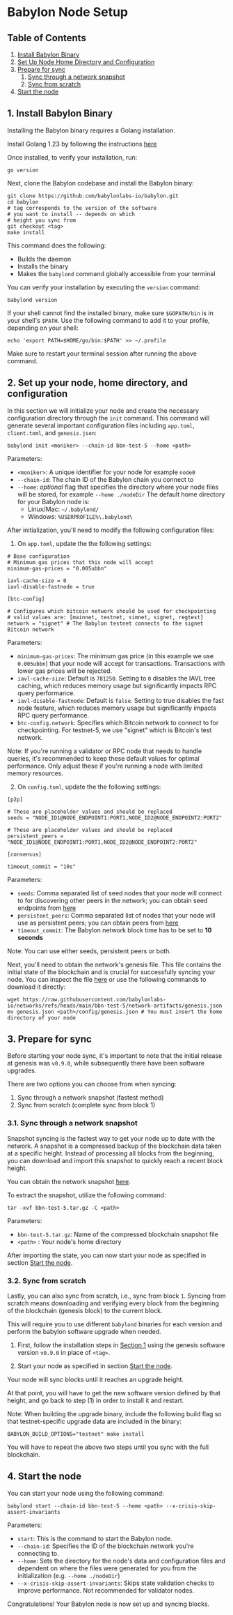 # Babylon Node Setup

## Table of Contents

1. [Install Babylon Binary](#1-install-babylon-binary)
2. [Set Up Node Home Directory and Configuration](#2-set-up-your-node-home-directory-and-configuration)
3. [Prepare for sync](#3-prepare-for-sync)
   1. [Sync through a network snapshot](#31-sync-through-a-network-snapshot)
   2. [Sync from scratch](#32-sync-from-scratch)
4. [Start the node](#4-start-the-node)

## 1. Install Babylon Binary 

Installing the Babylon binary requires a Golang installation.

Install Golang 1.23 by following the instructions
[here](https://go.dev/dl)

Once installed, to verify your installation, run:
```shell
go version
```

Next, clone the Babylon codebase
and install the Babylon binary:

```shell
git clone https://github.com/babylonlabs-io/babylon.git
cd babylon
# tag corresponds to the version of the software
# you want to install -- depends on which
# height you sync from
git checkout <tag>
make install
```
<!-- TODO: testnet tag to be defined -->
This command does the following:
- Builds the daemon
- Installs the binary 
- Makes the `babylond` command globally accessible from your terminal

You can verify your installation by executing the `version` command:

```shell
babylond version
```

If your shell cannot find the installed binary, make sure `$GOPATH/bin` is in 
your shell's `$PATH`. Use the following command to add it to your profile, 
depending on your shell:
 ```shell 
 echo 'export PATH=$HOME/go/bin:$PATH' >> ~/.profile 
 ```

Make sure to restart your terminal session after running the above command.

## 2. Set up your node, home directory, and configuration

In this section we will initialize your node and create the necessary 
configuration directory through the `init` command.
This command will generate several important configuration files 
including `app.toml`, `client.toml`, and `genesis.json`:

```shell
babylond init <moniker> --chain-id bbn-test-5 --home <path>
```

Parameters:
- `<moniker>`: A unique identifier for your node for example `node0`
- `--chain-id`: The chain ID of the Babylon chain you connect to
- `--home`: *optional* flag that specifies the directory where your 
   node files will be stored, for example `--home ./nodeDir`
   The default home directory for your Babylon node is:
   - Linux/Mac: `~/.babylond/`
   - Windows: `%USERPROFILE%\.babylond\`

After initialization, you'll need to modify the following configuration files:

1. On `app.toml`, update the the following settings:

```shell
# Base configuration
# Minimum gas prices that this node will accept
minimum-gas-prices = "0.005ubbn"

iavl-cache-size = 0
iavl-disable-fastnode = true

[btc-config]

# Configures which bitcoin network should be used for checkpointing
# valid values are: [mainnet, testnet, simnet, signet, regtest]
network = "signet" # The Babylon testnet connects to the signet Bitcoin network
```

Parameters:
- `minimum-gas-prices`: The minimum gas price (in this example we use `0.005ubbn`)
   that your node will accept for transactions. Transactions with lower gas 
   prices will be rejected.
- `iavl-cache-size`: Default is `781250`. Setting to `0` disables the IAVL tree
   caching, which reduces memory usage but significantly impacts RPC query
   performance.
- `iavl-disable-fastnode`: Default is `false`. Setting to true disables the 
   fast node feature, which reduces memory usage but significantly 
   impacts RPC query performance.
- `btc-config.network`: Specifies which Bitcoin network to connect to for 
   checkpointing. For testnet-5, we use "signet" which is Bitcoin's test network.

Note: If you're running a validator or RPC node that needs to handle queries, 
it's recommended to keep these default values for optimal performance. Only 
adjust these if you're running a node with limited memory resources.

2. On `config.toml`, update the the following settings:

```shell
[p2p]

# These are placeholder values and should be replaced
seeds = "NODE_ID1@NODE_ENDPOINT1:PORT1,NODE_ID2@NODE_ENDPOINT2:PORT2"

# These are placeholder values and should be replaced
persistent_peers = "NODE_ID1@NODE_ENDPOINT1:PORT1,NODE_ID2@NODE_ENDPOINT2:PORT2"

[consensus]

timeout_commit = "10s"
```

Parameters:
- `seeds`: Comma separated list of seed nodes that your node will connect to for 
   discovering other peers in the network; you can obtain seed endpoints from
   [here](../README.md#seed-nodes)
- `persistent_peers`: Comma separated list of nodes that your node will use as
   persistent peers; you can obtain peers from [here](../README.md#peers)
- `timeout_commit`: The Babylon network block time has to be set to 
   **10 seconds**

Note: You can use either seeds, persistent peers or both.

Next, you'll need to obtain the network's genesis file. This file contains 
the initial state of the blockchain and is crucial for successfully syncing 
your node. You can inspect the file [here](../README.md#genesis) or use the 
following commands to download it directly:

```shell
wget https://raw.githubusercontent.com/babylonlabs-io/networks/refs/heads/main/bbn-test-5/network-artifacts/genesis.json
mv genesis.json <path>/config/genesis.json # You must insert the home directory of your node
```

## 3. Prepare for sync
Before starting your node sync, it's important to note that the initial release 
at genesis was `v0.9.0`, while subsequently there have been software upgrades.

There are two options you can choose from when syncing:
1. Sync through a network snapshot (fastest method)
2. Sync from scratch (complete sync from block 1)

### 3.1. Sync through a network snapshot

Snapshot syncing is the fastest way to get your node up to date with the network. 
A snapshot is a compressed backup of the blockchain data taken at a specific 
height. Instead of processing all blocks from the beginning, you can download 
and import this snapshot to quickly reach a recent block height.

You can obtain the network snapshot [here](../README.md#state-snapshot).

To extract the snapshot, utilize the following command:

```shell
tar -xvf bbn-test-5.tar.gz -C <path>
```

Parameters:
- `bbn-test-5.tar.gz`: Name of the compressed blockchain snapshot file
- `<path>` : Your node's home directory

After importing the state, you can now start your node as specified in section
[Start the node](#4-start-the-node).

### 3.2. Sync from scratch

Lastly, you can also sync from scratch, i.e., sync from block `1`. Syncing from 
scratch means downloading and verifying every block from the beginning 
of the blockchain (genesis block) to the current block.

This will require you to use different `babylond` binaries for each version and 
perform the babylon software upgrade when needed.

1. First, follow the installation steps in [Section 1](#1-install-babylon-binary)
using the genesis software version `v0.9.0` in place of `<tag>`. 

2. Start your node as specified in section [Start the node](#4-start-the-node).

Your node will sync blocks until it reaches an upgrade height.

At that point, you will have to get the new software version defined by that
height, and go back to step (1) in order to install it and restart.

Note: When building the upgrade binary, include the following build flag so that
testnet-specific upgrade data are included in the binary:

```shell
BABYLON_BUILD_OPTIONS="testnet" make install
```

You will have to repeat the above two steps until you sync with the 
full blockchain.

## 4. Start the node

You can start your node using the following command:

```shell
babylond start --chain-id bbn-test-5 --home <path> --x-crisis-skip-assert-invariants
```

Parameters:
- `start`: This is the command to start the Babylon node.
- `--chain-id`: Specifies the ID of the blockchain network you're connecting to.
- `--home`: Sets the directory for the node's data and configuration files and 
   dependent on where the files were generated for you from the initialization 
   (e.g. `--home ./nodeDir`)
- `--x-crisis-skip-assert-invariants`: Skips state validation checks to improve 
   performance. Not recommended for validator nodes.

Congratulations! Your Babylon node is now set up and syncing blocks.
